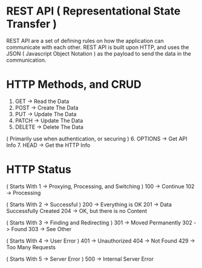 # REST API ( Representational State Transfer )

REST API are a set of defining rules on how the application can communicate with each other. REST API is built upon HTTP, and uses the JSON ( Javascript Object Notation ) as the payload to send the data in the communication.

# HTTP Methods, and CRUD

1. GET -> Read the Data
2. POST -> Create The Data
3. PUT -> Update The Data
4. PATCH -> Update The Data
5. DELETE -> Delete The Data

( Primarily use when authentication, or securing ) 6. OPTIONS -> Get API Info 7. HEAD -> Get the HTTP Info

# HTTP Status

( Starts With 1 -> Proxying, Processing, and Switching )
100 -> Continue
102 -> Processing

( Starts With 2 -> Successful )
200 -> Everything is OK
201 -> Data Successfully Created
204 -> OK, but there is no Content

( Starts With 3 -> Finding and Redirecting )
301 -> Moved Permanently
302 -> Found
303 -> See Other

( Starts With 4 -> User Error )
401 -> Unauthorized
404 -> Not Found
429 -> Too Many Requests

( Starts With 5 -> Server Error )
500 -> Internal Server Error
